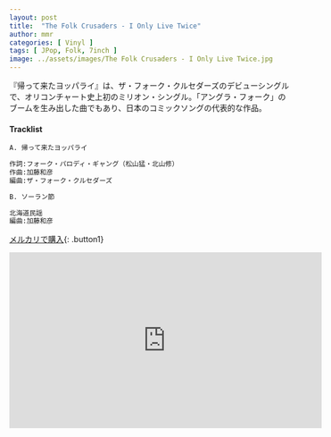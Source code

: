 ```yaml
---
layout: post
title:  "The Folk Crusaders - I Only Live Twice"
author: mmr
categories: [ Vinyl ]
tags: [ JPop, Folk, 7inch ]
image: ../assets/images/The Folk Crusaders - I Only Live Twice.jpg
---
```


『帰って来たヨッパライ』は、ザ・フォーク・クルセダーズのデビューシングルで、オリコンチャート史上初のミリオン・シングル。「アングラ・フォーク」のブームを生み出した曲でもあり、日本のコミックソングの代表的な作品。

#### Tracklist
```md
A. 帰って来たヨッパライ

作詞:フォーク・パロディ・ギャング（松山猛・北山修）
作曲:加藤和彦
編曲:ザ・フォーク・クルセダーズ

B. ソーラン節

北海道民謡
編曲:加藤和彦
```

[メルカリで購入](https://jp.mercari.com/item/m17450596937?afid=6142608987){: .button1}

<iframe width="560" height="315" src="https://www.youtube.com/embed/41LOWxe9hgU?si=fk4Lg1S6ywoXm1qq" title="YouTube video player" frameborder="0" allow="accelerometer; autoplay; clipboard-write; encrypted-media; gyroscope; picture-in-picture; web-share" referrerpolicy="strict-origin-when-cross-origin" allowfullscreen></iframe>